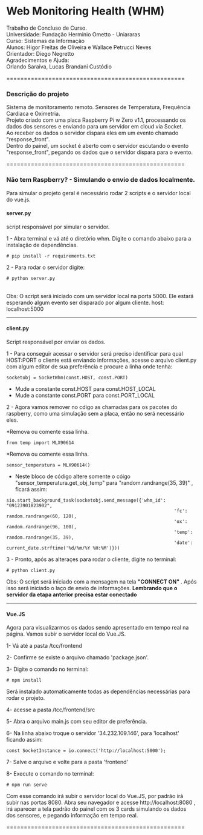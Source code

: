 # Web Monitoring Health (WHM)
Trabalho de Concluso de Curso.<br>
Universidade: Fundação Herminio Ometto - Uniararas<br>
Curso: Sistemas da Informação<br>
Alunos: Higor Freitas de Oliveira e Wallace Petrucci Neves<br>
Orientador: Diego Negretto<br>
Agradecimentos e Ajuda:<br>
Orlando Saraiva, Lucas Brandani Custódio

===================================================

### Descrição do projeto
Sistema de monitoramento remoto. Sensores de Temperatura, Frequência Cardiaca e Oximetria.<br>
Projeto criado com uma placa Raspberry Pi w Zero v1.1, processando os dados dos sensores e enviando para um servidor
em cloud via Socket.<br>
Ao receber os dados o servidor dispara eles em um evento chamado "response_front".<br>
Dentro do painel, um socket é aberto com o servidor escutando o evento "response_front", pegando os dados que o servidor dispara para o evento.

===================================================

### Não tem Raspberry? - Simulando o envio de dados localmente.
Para simular o projeto geral é necessário rodar 2 scripts e o servidor local do vue.js.<br>

#### server.py<br>
script responsável por simular o servidor.<br>

1 - Abra terminal e vá até o diretório whm. Digite o comando abaixo para a instalação de dependências.
```
# pip install -r requirements.txt
```
2 - Para rodar o servidor digite:
```
# python server.py
```
<br>
Obs: O script será iniciado com um servidor local na porta 5000. Ele estará esperando algum evento ser disparado por algum cliente.
host: localhost:5000

------------------------

#### client.py<br>
Script responsável por enviar os dados.

1 - Para conseguir acessar o servidor será preciso identificar para qual HOST:PORT o cliente está enviando informações, acesse o arquivo client.py com algum editor de sua preferẽncia e procure a linha onde tenha:<br>
```
socketobj = SocketWhm(const.HOST, const.PORT)
```
- Mude a constante const.HOST para const.HOST_LOCAL
- Mude a constante const.PORT para const.PORT_LOCAL

2 - Agora vamos remover no cdigo as chamadas para os pacotes do raspberry, como  uma simulação sem a placa, então no será necessário eles.

*Remova ou comente essa linha.
```
from temp import MLX90614
```

*Remova ou comente essa linha.
```
sensor_temperatura = MLX90614()
```

* Neste bloco de código altere somente o cóigo "sensor_temperatura.get_obj_temp" para "random.randrange(35, 39)" , ficará assim:
```
sio.start_background_task(socketobj.send_message({'whm_id': "09123901823902",
                                                              'fc': random.randrange(60, 120),
                                                              'ox': random.randrange(96, 100),
                                                              'temp': random.randrange(35, 39),
                                                              'date': current_date.strftime('%d/%m/%Y %H:%M')}))
```



3 - Pronto, após as alteraçes para rodar o cliente, digite no terminal:

```
# python client.py
```

Obs: O script será iniciado com a mensagem na tela <b>"CONNECT ON" </b>. Após isso será iniciado o laço de envio de informações. <b>Lembrando que o servidor da etapa anterior precisa estar conectado</b>

------------------------
#### Vue.JS<br>
Agora para visualizarmos os dados sendo apresentado em tempo real na página. Vamos subir o servidor local do Vue.JS.

1- Vá até a pasta /tcc/frontend

2- Confirme se existe o arquivo chamado 'package.json'.

3- Digite o comando no terminal:

``` 
# npm install
```
Será instalado automaticamente todas as dependências necessárias para rodar o projeto.

4- acesse a pasta /tcc/frontend/src

5- Abra o arquivo main.js com seu editor de preferência.

6- Na linha abaixo troque o servidor '34.232.109.146', para 'localhost' ficando assim:

```
const SocketInstance = io.connect('http://localhost:5000');
```

7- Salve o arquivo e volte para a pasta 'frontend'

8- Execute o comando no terminal:

```
# npm run serve
```

Com esse comando irá subir o servidor local do Vue.JS, por padrão irá subir nas portas 8080. Abra seu navegador e acesse
http://localhost:8080 , irá aparecer a tela padrão do painel com os 3 cards simulando os dados dos sensores, e pegando informação em tempo real.

===================================================
